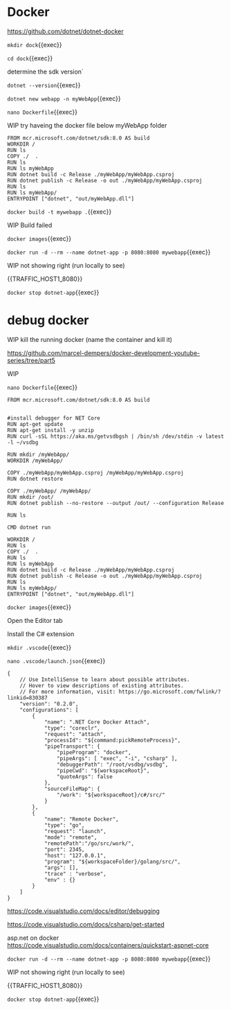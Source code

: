 # Docker

https://github.com/dotnet/dotnet-docker

`mkdir dock`{{exec}}

`cd dock`{{exec}}

determine the sdk version`

`dotnet --version`{{exec}}

`dotnet new webapp -n myWebApp`{{exec}}

`nano Dockerfile`{{exec}}

WIP try haveing the docker file below myWebApp folder


```
FROM mcr.microsoft.com/dotnet/sdk:8.0 AS build
WORKDIR /
RUN ls
COPY ./  .
RUN ls
RUN ls myWebApp
RUN dotnet build -c Release ./myWebApp/myWebApp.csproj
RUN dotnet publish -c Release -o out ./myWebApp/myWebApp.csproj
RUN ls
RUN ls myWebApp/
ENTRYPOINT ["dotnet", "out/myWebApp.dll"]
```

`docker build -t mywebapp .`{{exec}}

WIP Build failed

`docker images`{{exec}}

`docker run -d --rm --name dotnet-app -p 8080:8080 mywebapp`{{exec}}

WIP not showing right (run locally to see)

{{TRAFFIC_HOST1_8080}}

`docker stop dotnet-app`{{exec}}

# debug docker

WIP kill the running docker (name the container and kill it)

https://github.com/marcel-dempers/docker-development-youtube-series/tree/part5

WIP

`nano Dockerfile`{{exec}}

```
FROM mcr.microsoft.com/dotnet/sdk:8.0 AS build


#install debugger for NET Core
RUN apt-get update
RUN apt-get install -y unzip
RUN curl -sSL https://aka.ms/getvsdbgsh | /bin/sh /dev/stdin -v latest -l ~/vsdbg

RUN mkdir /myWebApp/
WORKDIR /myWebApp/

COPY ./myWebApp/myWebApp.csproj /myWebApp/myWebApp.csproj
RUN dotnet restore

COPY ./myWebApp/ /myWebApp/
RUN mkdir /out/
RUN dotnet publish --no-restore --output /out/ --configuration Release

RUN ls 

CMD dotnet run

WORKDIR /
RUN ls
COPY ./  .
RUN ls
RUN ls myWebApp
RUN dotnet build -c Release ./myWebApp/myWebApp.csproj
RUN dotnet publish -c Release -o out ./myWebApp/myWebApp.csproj
RUN ls
RUN ls myWebApp/
ENTRYPOINT ["dotnet", "out/myWebApp.dll"]
```

`docker images`{{exec}}

Open the Editor tab

Install the C# extension




`mkdir .vscode`{{exec}}

`nano .vscode/launch.json`{{exec}}

```
{
    // Use IntelliSense to learn about possible attributes.
    // Hover to view descriptions of existing attributes.
    // For more information, visit: https://go.microsoft.com/fwlink/?linkid=830387
    "version": "0.2.0",
    "configurations": [
        {
            "name": ".NET Core Docker Attach",
            "type": "coreclr",
            "request": "attach",
            "processId": "${command:pickRemoteProcess}",
            "pipeTransport": {
                "pipeProgram": "docker",
                "pipeArgs": [ "exec", "-i", "csharp" ],
                "debuggerPath": "/root/vsdbg/vsdbg",
                "pipeCwd": "${workspaceRoot}",
                "quoteArgs": false
            },
            "sourceFileMap": {
                "/work": "${workspaceRoot}/c#/src/"
            }
        },
        {
            "name": "Remote Docker",
            "type": "go",
            "request": "launch",
            "mode": "remote",
            "remotePath":"/go/src/work/",
            "port": 2345,
            "host": "127.0.0.1",
            "program": "${workspaceFolder}/golang/src/",
            "args": [],
            "trace" : "verbose",
            "env" : {}
        }
    ]
}
```

https://code.visualstudio.com/docs/editor/debugging

https://code.visualstudio.com/docs/csharp/get-started

asp.net on docker https://code.visualstudio.com/docs/containers/quickstart-aspnet-core



`docker run -d --rm --name dotnet-app -p 8080:8080 mywebapp`{{exec}}

WIP not showing right (run locally to see)

{{TRAFFIC_HOST1_8080}}

`docker stop dotnet-app`{{exec}}

